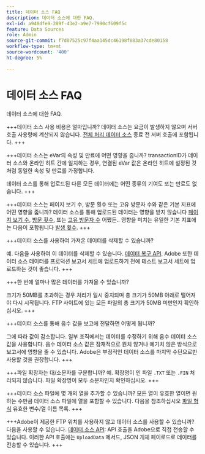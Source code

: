 ```yaml
---
title: 데이터 소스 FAQ
description: 데이터 소스에 대한 FAQ.
exl-id: a948dfe9-289f-43e2-a9e7-7990cf609f5c
feature: Data Sources
role: Admin
source-git-commit: f7d07525c97f4aa145dc46198f883a37cde80158
workflow-type: tm+mt
source-wordcount: '400'
ht-degree: 5%

---
```


# 데이터 소스 FAQ

데이터 소스에 대한 FAQ.

+++데이터 소스 사용 비용은 얼마입니까?
데이터 소스는 요금이 발생하지 않으며 서버 호출 사용량에 계산되지 않습니다. [전체 처리 데이터 소스](full-processing-eol.md) 종료 전 서버 호출에 포함됩니다.
+++

+++데이터 소스는 eVar의 속성 및 만료에 어떤 영향을 줍니까?
transactionID가 데이터 소스와 온라인 히트 간에 일치하는 경우, 연결된 eVar 값은 온라인 히트에 설정된 것처럼 동일한 속성 및 만료를 가정합니다.

데이터 소스를 통해 업로드된 다른 모든 데이터에는 어떤 종류의 기여도 또는 만료도 없습니다.
+++

+++데이터 소스는 페이지 보기 수, 방문 횟수 또는 고유 방문자 수와 같은 기본 지표에 어떤 영향을 줍니까?
데이터 소스를 통해 업로드된 데이터는 영향을 받지 않습니다 [페이지 보기 수](/help/components/metrics/page-views.md), [방문 횟수](/help/components/metrics/visits.md), 또는 [고유 방문자 수](/help/components/metrics/unique-visitors.md) 어쨌든.. 영향을 미치는 유일한 기본 지표에는 다음이 포함됩니다 [발생 횟수](/help/components/metrics/occurrences.md).
+++

+++데이터 소스를 사용하여 가져온 데이터를 삭제할 수 있습니까?

예. 다음을 사용하여 이 데이터를 삭제할 수 있습니다. [데이터 복구 API](https://developer.adobe.com/analytics-apis/docs/2.0/guides/endpoints/data-repair/). Adobe 또한 데이터 소스 데이터를 프로덕션 보고서 세트에 업로드하기 전에 테스트 보고서 세트에 업로드하는 것이 좋습니다.
+++

+++한 번에 얼마나 많은 데이터를 가져올 수 있습니까?

크기가 50MB를 초과하는 경우 처리가 일시 중지되며 총 크기가 50MB 아래로 떨어져야 다시 시작됩니다. FTP 사이트에 있는 모든 파일의 총 크기가 50MB 미만인지 확인하십시오.
+++

+++데이터 소스를 통해 음수 값을 보고에 전달하면 어떻게 됩니까?

그에 따라 값이 감소합니다. 일부 조직에서는 데이터를 수정하기 위해 음수 데이터 소스 값을 사용합니다. 음수 데이터 소스 값은 잠재적으로 원치 않거나 예기치 않은 방식으로 보고서에 영향을 줄 수 있습니다. Adobe은 부정적인 데이터 소스를 마지막 수단으로만 사용할 것을 권장합니다.
+++

+++파일 확장자는 대/소문자를 구분합니까?
예. 확장명이 인 파일 `.TXT` 또는 `.FIN` 처리되지 않습니다. 파일 확장명이 모두 소문자인지 확인하십시오.
+++

+++데이터 소스 파일에 몇 개의 열을 추가할 수 있습니까?
모든 열이 유효한 열이면 원하는 수만큼 데이터 소스 파일에 열을 포함할 수 있습니다. 다음을 참조하십시오 [파일 형식](file-format.md) 유효한 변수/열 이름 목록.
+++

+++Adobe이 제공한 FTP 위치를 사용하지 않고 데이터 소스를 사용할 수 있습니까?
다음을 사용할 수 있습니다. [데이터 소스 API](https://developer.adobe.com/analytics-apis/docs/1.4/guides/data-sources/): API 호출을 Adobe으로 직접 전송할 수 있습니다. 이러한 API 호출에는 `UploadData` 메서드, JSON 개체 페이로드로 데이터를 전송할 수 있습니다.
+++
